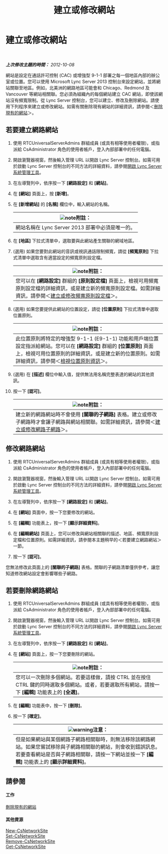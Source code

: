 ﻿---
title: 建立或修改網站
TOCTitle: 建立或修改網站
ms:assetid: 358aa08a-c5bc-45fc-8017-19e6202f88c5
ms:mtpsurl: https://technet.microsoft.com/zh-tw/library/Gg520975(v=OCS.15)
ms:contentKeyID: 49290559
ms.date: 08/10/2015
mtps_version: v=OCS.15
ms.translationtype: HT
---

# 建立或修改網站

 

_**上次修改主題的時間：** 2012-10-08_

網站是設定在通話許可控制 (CAC) 或增強型 9-1-1 部署之每一個地區內部的辦公室或位置。您可以使用 Microsoft Lync Server 2013 控制台來設定網站，並將網站關聯至地區。例如，北美洲的網路地區可能會和 Chicago、Redmond 及 Vancouver 等網站相關聯。您必須為組織內的每個網站建立 CAC 網站，即使該網站沒有頻寬限制。從 Lync Server 控制台，您可以建立、修改及刪除網站。請使用下列程序來建立或修改網站。如需有關刪除現有網站的詳細資訊，請參閱＜[刪除現有的網站](lync-server-2013-deleting-an-existing-network-site.md)＞。

## 若要建立網路網站

1.  使用 RTCUniversalServerAdmins 群組成員 (或具有相等使用者權限)，或指派給 CsAdministrator 角色的使用者帳戶，登入內部部署中的任何電腦。

2.  開啟瀏覽器視窗，然後輸入管理 URL 以開啟 Lync Server 控制台。如需可用於啟動 Lync Server 控制台的不同方法的詳細資料，請參閱[開啟 Lync Server 系統管理工具](lync-server-2013-open-lync-server-administrative-tools.md)。

3.  在左導覽列中，依序按一下 **\[網路設定\]** 和 **\[網站\]**。

4.  在 **\[網站\]** 頁面上，按 **\[新增\]**。

5.  在 **\[新增網站\]** 的 **\[名稱\]** 欄位中，輸入網站的名稱。
    
    <table>
    <thead>
    <tr class="header">
    <th><img src="images/Gg398811.note(OCS.15).gif" title="note" alt="note" />附註：</th>
    </tr>
    </thead>
    <tbody>
    <tr class="odd">
    <td>網站名稱在 Lync Server 2013 部署中必須是唯一的。</td>
    </tr>
    </tbody>
    </table>


6.  在 **\[地區\]** 下拉式清單中，選取要與此網站產生關聯的網域地區。

7.  (選用) 如果您要對此網站的音訊或視訊通話限制頻寬，請從 **\[頻寬原則\]** 下拉式清單中選取含有適當設定的頻寬原則設定檔。
    
    <table>
    <thead>
    <tr class="header">
    <th><img src="images/Gg398811.note(OCS.15).gif" title="note" alt="note" />附註：</th>
    </tr>
    </thead>
    <tbody>
    <tr class="odd">
    <td>您可以在 <strong>[網路設定]</strong> 群組的 <strong>[原則設定檔]</strong> 頁面上，檢視可用頻寬原則設定檔的詳細資訊，或是建立新的頻寬原則設定檔。如需詳細資訊，請參閱＜<a href="lync-server-2013-creating-or-modifying-bandwidth-policy-profiles.md">建立或修改頻寬原則設定檔</a>＞。</td>
    </tr>
    </tbody>
    </table>


8.  (選用) 如果您要提供此網站的位置設定，請從 **\[位置原則\]** 下拉式清單中選取位置原則。
    
    <table>
    <thead>
    <tr class="header">
    <th><img src="images/Gg398811.note(OCS.15).gif" title="note" alt="note" />附註：</th>
    </tr>
    </thead>
    <tbody>
    <tr class="odd">
    <td>此位置原則將特定的增強型 9-1-1 (E9-1-1) 功能和用戶端位置設定指派給網站。您可以在 <strong>[網路設定]</strong> 群組的 <strong>[位置原則]</strong> 頁面上，檢視可用位置原則的詳細資訊，或是建立新的位置原則。如需詳細資訊，請參閱＜<a href="lync-server-2013-viewing-location-policy-information.md">檢視位置原則資訊</a>＞。</td>
    </tr>
    </tbody>
    </table>


9.  (選用) 在 **\[描述\]** 欄位中輸入值，提供無法用名稱完整表達的網站的其他資訊。

10. 按一下 **\[認可\]**。
    
    <table>
    <thead>
    <tr class="header">
    <th><img src="images/Gg398811.note(OCS.15).gif" title="note" alt="note" />附註：</th>
    </tr>
    </thead>
    <tbody>
    <tr class="odd">
    <td>建立新的網路網站時不會使用 <strong>[關聯的子網路]</strong> 表格。建立或修改子網路時才會讓子網路與網站相關聯。如需詳細資訊，請參閱＜<a href="lync-server-2013-create-or-modify-network-subnets.md">建立或修改網路子網路</a>＞。</td>
    </tr>
    </tbody>
    </table>


## 修改網路網站

1.  使用 RTCUniversalServerAdmins 群組成員 (或具有相等使用者權限)，或指派給 CsAdministrator 角色的使用者帳戶，登入內部部署中的任何電腦。

2.  開啟瀏覽器視窗，然後輸入管理 URL 以開啟 Lync Server 控制台。如需可用於啟動 Lync Server 控制台的不同方法的詳細資料，請參閱[開啟 Lync Server 系統管理工具](lync-server-2013-open-lync-server-administrative-tools.md)。

3.  在左導覽列中，依序按一下 **\[網路設定\]** 和 **\[網站\]**。

4.  在 **\[網站\]** 頁面中，按一下您要修改的網站。

5.  在 **\[編輯\]** 功能表上，按一下 **\[顯示詳細資料\]**。

6.  在 **\[編輯網站\]** 頁面上，您可以修改與網站相關聯的描述、地區、頻寬原則設定檔和位置原則。如需詳細資訊，請參閱本主題稍早的＜若要建立網路網站＞一節。

7.  按一下 **\[認可\]**。

您無法修改此頁面上的 **\[關聯的子網路\]** 表格。關聯的子網路清單僅供參考，讓您知道修改網站設定會影響哪些子網路。

## 若要刪除網路網站

1.  使用 RTCUniversalServerAdmins 群組成員 (或具有相等使用者權限)，或指派給 CsAdministrator 角色的使用者帳戶，登入內部部署中的任何電腦。

2.  開啟瀏覽器視窗，然後輸入管理 URL 以開啟 Lync Server 控制台。如需可用於啟動 Lync Server 控制台的不同方法的詳細資料，請參閱[開啟 Lync Server 系統管理工具](lync-server-2013-open-lync-server-administrative-tools.md)。

3.  在左導覽列中，依序按一下 **\[網路設定\]** 和 **\[網站\]**。

4.  在 **\[網站\]** 頁面上，按一下您要刪除的網站。
    
    <table>
    <thead>
    <tr class="header">
    <th><img src="images/Gg398811.note(OCS.15).gif" title="note" alt="note" />附註：</th>
    </tr>
    </thead>
    <tbody>
    <tr class="odd">
    <td>您可以一次刪除多個網站。若要這樣做，請按 CTRL 並在按住 CTRL 鍵的同時選取多個網站。或者，若要選取所有網站，請按一下 <strong>[編輯]</strong> 功能表上的 <strong>[全選]</strong>。</td>
    </tr>
    </tbody>
    </table>


5.  在 **\[編輯\]** 功能表中，按一下 **\[刪除\]**。

6.  按一下 **\[確定\]**。
    
    <table>
    <thead>
    <tr class="header">
    <th><img src="images/Hh202161.warning(OCS.15).gif" title="warning" alt="warning" />注意：</th>
    </tr>
    </thead>
    <tbody>
    <tr class="odd">
    <td>但是如果網站與某個網路子網路相關聯時，則無法移除該網路網站。如果您嘗試移除與子網路相關聯的網站，則會收到錯誤訊息。若要查看網站是否與子網路相關聯，請按一下網站並按一下 <strong>[編輯]</strong> 功能表上的 <strong>[顯示詳細資料]</strong>。</td>
    </tr>
    </tbody>
    </table>


## 請參閱

#### 工作

[刪除現有的網站](lync-server-2013-deleting-an-existing-network-site.md)  

#### 其他資源

[New-CsNetworkSite](https://docs.microsoft.com/en-us/powershell/module/skype/New-CsNetworkSite)  
[Set-CsNetworkSite](https://docs.microsoft.com/en-us/powershell/module/skype/Set-CsNetworkSite)  
[Remove-CsNetworkSite](https://docs.microsoft.com/en-us/powershell/module/skype/Remove-CsNetworkSite)  
[Get-CsNetworkSite](https://docs.microsoft.com/en-us/powershell/module/skype/Get-CsNetworkSite)

